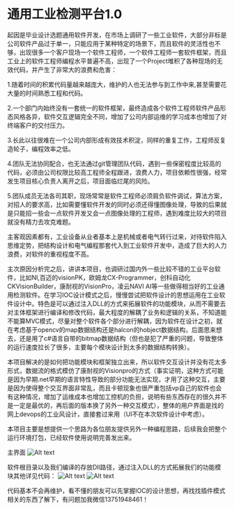 # 通用工业检测平台1.0
起因是毕业设计选题通用软件开发，在市场上调研了一些工业软件，大部分非标是公司软件产品过于单一，只能应用于某种特定的场景下，而且软件的灵活性也不够，出现很多一个客户现场一个软件工程师，一个软件工程师一套软件框架，而且工业上的软件工程师编程水平普遍不高，出现了一个Project堆积了各种现场的无效代码，并产生了非常大的浪费和危害：

1.随着时间的积累代码量越来越庞大，维护的人也无法参与到工作中来,甚至需要花大量的时间熟悉工程和代码。

2.一个部门内始终没有一套统一的软件框架，最终造成各个软件工程师软件产品形态风格各异，软件交互逻辑完全不同，增加了公司内部运维的学习成本也增加了对终端客户的交付压力。

3.长此以往很难在一个公司内部形成有效技术积淀，同样的重复工作，工程师反复造轮子，编程效率之低。

4.团队无法协同配合，也无法通过git管理团队代码，遇到一些保密程度比较高的代码，必须由公司权限比较高工程师全程跟进，浪费人力，项目依赖性很强，经常发生项目核心负责人离开之后，项目面临烂尾的风险。

5.团队成员无法各司其职，现场常常是软件工程师必须肩负软件调试，算法方案，对招人的要求高，比如需要懂软件开发的同时必须还得懂图像处理，导致的后果就是只能招一些会一点软件开发又会一点图像处理的工程师，遇到难度比较大的项目就没有精力去攻克难题。

主客观因素都有，工业设备从业者基本上是机械或者电气转行过来，对待软件陷入思维定势，把结构设计和电气编程那套代入到工业软件开发中，造成了巨大的人力浪费，对软件的重视程度不高。

主次原因分析完之后，讲讲本项目，也调研过国内外一些比较不错的工业平台软件，比如NI,百迈的visionPK，欧姆龙CX-Programmer，创科自动化CKVisionBuilder，康耐视的VisionPro，凌云NAVI AI等一些做得相当好的工业通用检测软件。在学习IOC设计模式之后，慢慢尝试把软件设计的思想运用在工业软件设计中。特色是可以通过注入DLL的方式来拓展软件的功能模块，从而不需要去对主体框架进行编译和修改代码，最大程度的解耦了业务和逻辑的关系，不知道能不能算MVC模式，尽量对整个软件各个部分进行解耦，因为软件在设计之初，就在考虑基于opencv的map数据结构还是halcon的hobject数据结构，后面思来想去，还是用了c#语言自带的bitmap数据结构（但也是犯了严重的问题，导致整体的运行速度拉长了很多，主要每个模块设计到太多的数据结构转换）。

本项目解决的是如何把功能模块和框架独立出来，所以软件交互设计并没有花太多形式，数据流的格式模仿了康耐视的Visionpro的方式（事实证明，这种方式可能是因为早期.net早期的语言特性导致的部分功能无法实现，才用了这种交互，主要是因为使得整个交互界面非常乱，而且卡顿现象也很严重包括vp自己的软件也会有这种情况，增加了运维成本也增加工控机的负担，说明有些东西存在的很久并不是一定是最优的，再后面的版本换了另外一种交互模式），整体的用户界面是找的网上devops的工业风设计，直接套过来用（UI不在本次软件设计中考虑）。

本项目主要是想提供一个思路为各位朋友提供另外一种编程思路，后续我会把整个运行环境打包，已经软件使用说明完善发出来。

主界面
![Alt text](https://github.com/hass1mf/General-Visual-Inspection-Platform-1.0/blob/main/image/1.png)

软件根目录以及我们编译的存放Dll路径，通过注入DLL的方式拓展我们的功能模块其他详见代码：
![Alt text](https://github.com/hass1mf/General-Visual-Inspection-Platform-1.0/blob/main/image/6.png)
![Alt text](https://github.com/hass1mf/General-Visual-Inspection-Platform-1.0/blob/main/image/7.png)

代码基本不会再维护，看不懂的朋友可以先掌握IOC的设计思想，再找找插件模式相关的东西了解下，有问题加我微信13751948461！
